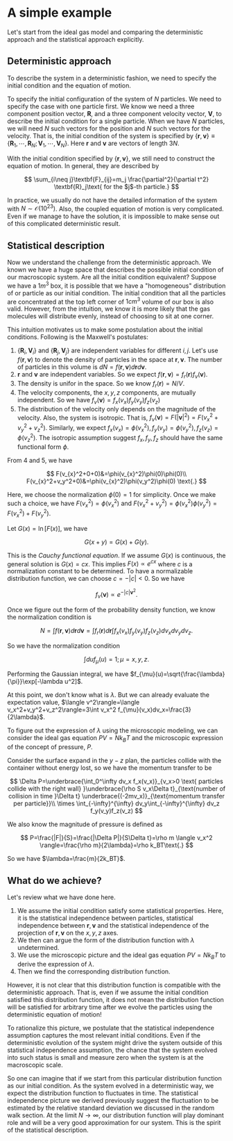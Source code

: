 # A simple example

Let's start from the ideal gas model and comparing the deterministic approach and the statistical approach explicitly.

## Deterministic approach

To describe the system in a deterministic fashion, we need to specify the initial condition and the equation of motion.

To specify the initial configuration of the system of $N$ particles. We need to specify the case with one particle first. We know we need a three component position vector, $\textbf{R}$, and a three component velocity vector, $\textbf{V}$, to describe the initial condition for a single particle. When we have $N$ particles, we will need $N$ such vectors for the position and $N$ such vectors for the velocity. That is, the initial condition of the system is specified by $\{\textbf{r},\textbf{v}\}\equiv\{\textbf{R}_1,\cdots,\textbf{R}_N;\textbf{V}_1,\cdots,\textbf{V}_N\}$. Here $\textbf{r}$ and $\textbf{v}$ are vectors of length $3N$.

With the initial condition specified by $\{\textbf{r},\textbf{v}\}$, we still need to construct the equation of motion. In general, they are described by

$$
\sum_{i\neq j}\textbf{F}_{ij}=m_j \frac{\partial^2}{\partial t^2} \textbf{R}_j\text{ for the $j$-th particle.}
$$

In practice, we usually do not have the detailed information of the system with $N\sim \mathcal{O}(10^{23})$. Also, the coupled equation of motion is very complicated. Even if we manage to have the solution, it is impossible to make sense out of this complicated deterministic result.

## Statistical description

Now we understand the challenge from the deterministic approach. We known we have a huge space that describes the possible initial condition of our macroscopic system. Are all the initial condition equivalent? Suppose we have a $1m^3$ box, it is possible that we have a "homogeneous" distribution of or particle as our initial condition. The initial condition that all the particles are concentrated at the top left corner of $1cm^3$ volume of our box is also valid. However, from the intuition, we know it is more likely that the gas molecules will distribute evenly, instead of choosing to sit at one corner. 

This intuition motivates us to make some postulation about the initial conditions. Following is the Maxwell's postulates:

1. $\{\textbf{R}_i,\textbf{V}_i\}$ and $\{\textbf{R}_j,\textbf{V}_j\}$ are independent variables for different $i,j$. Let's use $f(\textbf{r},\textbf{v})$ to denote the density of particles in the space at $\textbf{r},\textbf{v}$. The number of particles in this volume is $dN=f(\textbf{r},\textbf{v})d\textbf{r}d\textbf{v}$.
2. $\textbf{r}$ and $\textbf{v}$ are independent variables. So we expect $f(\textbf{r},\textbf{v})=f_r(\textbf{r})f_v(\textbf{v})$.
3. The density is unifor in the space. So we know $f_r(\textbf{r})=N/V$.
4. The velocity components, the $x,y,z$ components, are mutually independent. So we have $f_v(\textbf{v})=f_x(v_x)f_y(v_y)f_z(v_z)$
5. The distribution of the velocity only depends on the magnitude of the velocity. Also, the system is isotropic. That is, $f_v(\textbf{v})=F(|\textbf{v}|^2)=F(v_x^2+v_y^2+v_z^2)$. Similarly, we expect $f_x(v_x)=\phi(v_x^2), f_y(v_y)=\phi(v_y^2),f_z(v_z)=\phi(v_z^2)$. The isotropic assumption suggest $f_x,f_y,f_z$ should have the same functional form $\phi$.

From 4 and 5, we have

$$
F(v_{x}^2+0+0)&=\phi(v_{x}^2)\phi(0)\phi(0)\\
F(v_{x}^2+v_y^2+0)&=\phi(v_{x}^2)\phi(v_y^2)\phi(0)
\text{.}
$$

Here, we choose the normalization $\phi(0)=1$ for simplicity. Once we make such a choice, we have $F(v_x^2)=\phi(v_x^2)$ and $F(v_x^2+v_y^2)=\phi(v_x^2)\phi(v_y^2)=F(v_x^2)+F(v_y^2)$.

Let $G(x)=\ln[F(x)]$, we have

$$
G(x+y)=G(x)+G(y)\text{.}
$$

This is the *Cauchy functional equation*.
If we assume $G(x)$ is continuous, the general solution is $G(x)=cx$.
This implies $F(x)\propto e^{cx}$ where $c$ is a normalization constant to be determined. To have a normalizable distribution function, we can choose $c=-|c|<0$. So we have

$$
f_v(\textbf{v})\propto e^{-|c|\textbf{v}^2}\text{.}
$$

Once we figure out the form of the probability density function, we know the normalization condition is

$$
N=\int f(\textbf{r},\textbf{v})d\textbf{r}d\textbf{v}=\int f_r(\textbf{r})d\textbf{r}\int f_x(v_x)f_y(v_y)f_z(v_z) dv_xdv_ydv_z\text{.}
$$

So we have the normalization condition

$$
\int du f_{\mu}(u)=1;\mu=x,y,z\text{.}
$$

Performing the Gaussian integral, we have $f_{\mu}(u)=\sqrt{\frac{\lambda}{\pi}}\exp[-\lambda u^2]$.

At this point, we don't know what is $\lambda$. But we can already evaluate the expectation value, $\langle v^2\rangle=\langle v_x^2+v_y^2+v_z^2\rangle=3\int v_x^2 f_{\mu}(v_x)dv_x=\frac{3}{2\lambda}$.

To figure out the expression of $\lambda$ using the microscopic modeling, we can consider the ideal gas equation $PV=Nk_BT$ and the microscopic expression of the concept of pressure, $P$.

Consider the surface expand in the $y-z$ plan, the particles collide with the container without energy lost, so we have the momentum transfer to be

$$
\Delta P=\underbrace{\int_0^\infty dv_x f_x(v_x)}_{v_x>0 \text{ particles collide with the right wall} }\underbrace{\rho S v_x\Delta t}_{\text{number of collision in time }\Delta t} \underbrace{(-2mv_x)}_{\text{momentum transfer per particle}}\\ \times \int_{-\infty}^{\infty} dv_y\int_{-\infty}^{\infty} dv_z f_y(v_y)f_z(v_z)
$$

We also know the magnitude of pressure is defined as

$$
P=\frac{|F|}{S}=\frac{|\Delta P|}{S\Delta t}=\rho m \langle v_x^2 \rangle=\frac{\rho m}{2\lambda}=\rho k_BT\text{.}
$$

So we have $\lambda=\frac{m}{2k_BT}$.

## What do we achieve?

Let's review what we have done here.

1. We assume the initial condition satisfy some statistical properties. Here, it is the statistical independence between particles, statistical independence between $\textbf{r},\textbf{v}$ and the statistical independence of the projection of $\textbf{r},\textbf{v}$  on the $x,y,z$ axes.
2. We then can argue the form of the distribution function with $\lambda$ undetermined.
3. We use the microscopic picture and the ideal gas equation $PV=Nk_BT$ to derive the expression of $\lambda$.
4. Then we find the corresponding distribution function.

However, it is not clear that this distribution function is compatible with the deterministic approach. That is, even if we assume the initial condition satisfied this distribution function, it does not mean the distribution function will be satisfied for arbitrary time after we evolve the particles using the deterministic equation of motion! 

To rationalize this picture, we postulate that the statistical independence assumption captures the most relevant initial conditions. Even if the deterministic evolution of the system might drive the system outside of this statistical independence assumption, the chance that the system evolved into such status is small and measure zero when the system is at the macroscopic scale.

So one can imagine that if we start from this particular distribution function as our initial condition. As the system evolved in a deterministic way, we expect the distribution function to fluctuates in time. The statistical independence picture we derived previously suggest the fluctuation to be estimated by the relative standard deviation we discussed in the random walk section. At the limit $N\to\infty$, our distribution function will play dominant role and will be a very good approximation for our system. This is the spirit of the statistical description.
